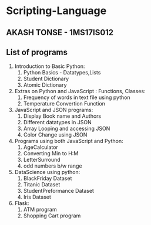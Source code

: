 # Scripting-Language

## AKASH TONSE - 1MS17IS012
## List of programs 

1. Introduction to Basic Python: 
    1. Python Basics - Datatypes,Lists
    2. Student Dictionary
    3. Atomic Dictionary
2. Extras on Python and JavaScript : Functions, Classes:
    1. Frequency of words in text file using python
    2. Temperature Convertion Function 
3. JavaScript and JSON programs:
    1. Display Book name and Authors
    2. Different datatypes in JSON
    3. Array Looping and accessing JSON
    4. Color Change using JSON
4. Programs using both JavaScript and Python:
    1. AgeCalculator
    2. Converting Min to H:M
    3. LetterSurround 
    4. odd numbers b/w range 
5. DataScience using python:
    1. BlackFriday Dataset
    2. Titanic Dataset
    3. StudentPreformance Dataset
    4. Iris Dataset
6. Flask:
    1. ATM program
    2. Shopping Cart program
